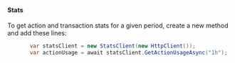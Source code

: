 #### Stats
To get action and transaction stats for a given period, create a new method and add these lines:
```csharp
       var statsClient = new StatsClient(new HttpClient());
       var actionUsage = await statsClient.GetActionUsageAsync("1h");
```
